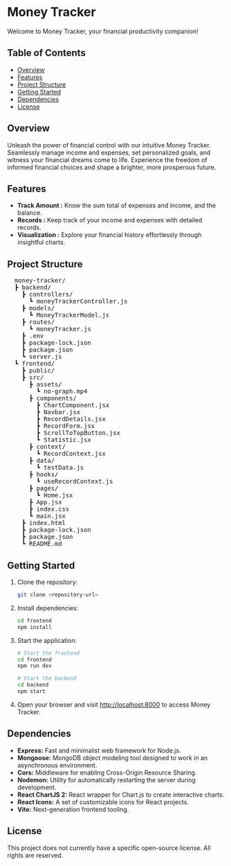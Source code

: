 # Money Tracker

Welcome to Money Tracker, your financial productivity companion!

## Table of Contents
- [Overview](#overview)
- [Features](#features)
- [Project Structure](#project-structure)
- [Getting Started](#getting-started)
- [Dependencies](#dependencies)
- [License](#license)

## Overview

Unleash the power of financial control with our intuitive Money Tracker. Seamlessly manage income and expenses, set personalized goals, and witness your financial dreams come to life. Experience the freedom of informed financial choices and shape a brighter, more prosperous future.

## Features

- **Track Amount :** Know the sum total of expenses and income, and the balance.
- **Records :** Keep track of your income and expenses with detailed records.
- **Visualization :** Explore your financial history effortlessly through insightful charts.

## Project Structure
<pre>
  money-tracker/
  ┣ backend/
    ┣ controllers/
      ┗ moneyTrackerController.js
    ┣ models/
      ┗ MoneyTrackerModel.js
    ┣ routes/
      ┗ moneyTracker.js
    ┣ .env
    ┣ package-lock.json
    ┣ package.json
    ┗ server.js
  ┗ frontend/
    ┣ public/
    ┣ src/
      ┣ assets/
        ┗ no-graph.mp4
      ┣ components/
        ┣ ChartComponent.jsx
        ┣ Navbar.jsx
        ┣ RecordDetails.jsx
        ┣ RecordForm.jsx
        ┣ ScrollToTopButton.jsx
        ┗ Statistic.jsx
      ┣ context/
        ┗ RecordContext.jsx
      ┣ data/
        ┗ testData.js
      ┣ hooks/
        ┗ useRecordContext.js
      ┣ pages/
        ┗ Home.jsx
      ┣ App.jsx
      ┣ index.css
      ┗ main.jsx
    ┣ index.html
    ┣ package-lock.json
    ┣ package.json
    ┗ README.md
</pre>

## Getting Started

1. Clone the repository:

    ```bash
    git clone <repository-url>
    ```

2. Install dependencies:

    ```bash
    cd frontend
    npm install
    ```

3. Start the application:

    ```bash
    # Start the frontend
    cd frontend
    npm run dev

    # Start the backend
    cd backend
    npm start
    ```

4. Open your browser and visit [http://localhost:8000](http://localhost:8000) to access Money Tracker.

## Dependencies

- **Express:** Fast and minimalist web framework for Node.js.
- **Mongoose:** MongoDB object modeling tool designed to work in an asynchronous environment.
- **Cors:** Middleware for enabling Cross-Origin Resource Sharing.
- **Nodemon:** Utility for automatically restarting the server during development.
- **React ChartJS 2:** React wrapper for Chart.js to create interactive charts.
- **React Icons:** A set of customizable icons for React projects.
- **Vite:** Next-generation frontend tooling.

## License

This project does not currently have a specific open-source license. All rights are reserved.

